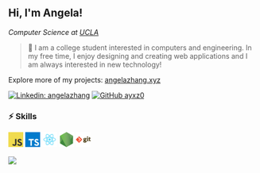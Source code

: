 ## Hi, I'm Angela!
<i> Computer Science at <a href="https://www.cs.ucla.edu/">UCLA</a> </i> 
<!--<i> Junior Developer at <a href="https://www.marketpush.com">MarketPush</a> </i> -->

> 🌱 I am a college student interested in computers and engineering. In my free time, I enjoy designing and creating web applications and I am always interested in new technology!

Explore more of my projects: <a href="https://www.angelazhang.xyz" target="_blank">angelazhang.xyz</a> 

[![Linkedin: angelazhang](https://img.shields.io/badge/-angelazhang-blue?style=flat-square&logo=Linkedin&logoColor=white&link=https://www.linkedin.com/in/angela-zhang-b1a141233/)](https://www.linkedin.com/in/angela-zhang-b1a141233/)
[![GitHub ayxz0](https://img.shields.io/github/followers/ayxz0?label=follow&style=social)](https://github.com/ayxz0)


<h3>⚡ Skills </h3>
<div>
  <code><img height="30" alt="javascript" src="https://raw.githubusercontent.com/github/explore/80688e429a7d4ef2fca1e82350fe8e3517d3494d/topics/javascript/javascript.png"></code>
  <code><img height="30" alt="typescript" src="https://raw.githubusercontent.com/github/explore/80688e429a7d4ef2fca1e82350fe8e3517d3494d/topics/typescript/typescript.png"></code>
  <code><img height="30" alt="react" src="https://raw.githubusercontent.com/github/explore/80688e429a7d4ef2fca1e82350fe8e3517d3494d/topics/react/react.png"></code>
  <code><img height="30" alt="nodejs" src="https://raw.githubusercontent.com/github/explore/80688e429a7d4ef2fca1e82350fe8e3517d3494d/topics/nodejs/nodejs.png"></code>
  <code><img height="30" alt="git" src="https://raw.githubusercontent.com/github/explore/80688e429a7d4ef2fca1e82350fe8e3517d3494d/topics/git/git.png"></code>

</div>
<p></p>
<a href="https://github.com/ayxz-0/convoychat">
  <img height=300 align="center" src="https://github-readme-stats-git-main-ayxz0.vercel.app/api/top-langs?username=ayxz0&layout=donut&langs_count=5&card_width=320" />
</a>




<!--
<code><img height="30" src="https://raw.githubusercontent.com/github/explore/80688e429a7d4ef2fca1e82350fe8e3517d3494d/topics/terminal/terminal.png"></code>
**ayxz0/ayxz0** is a ✨ _special_ ✨ repository because its `README.md` (this file) appears on your GitHub profile.

Here are some ideas to get you started:
&exclude_repo=github-readme-stats
- 🔭 I’m currently working on ...
- 🌱 I’m currently learning ...
- 👯 I’m looking to collaborate on ...
- 🤔 I’m looking for help with ...
- 💬 Ask me about ...
- 📫 How to reach me: ...
- 😄 Pronouns: ...
- ⚡ Fun fact: ...
-->

